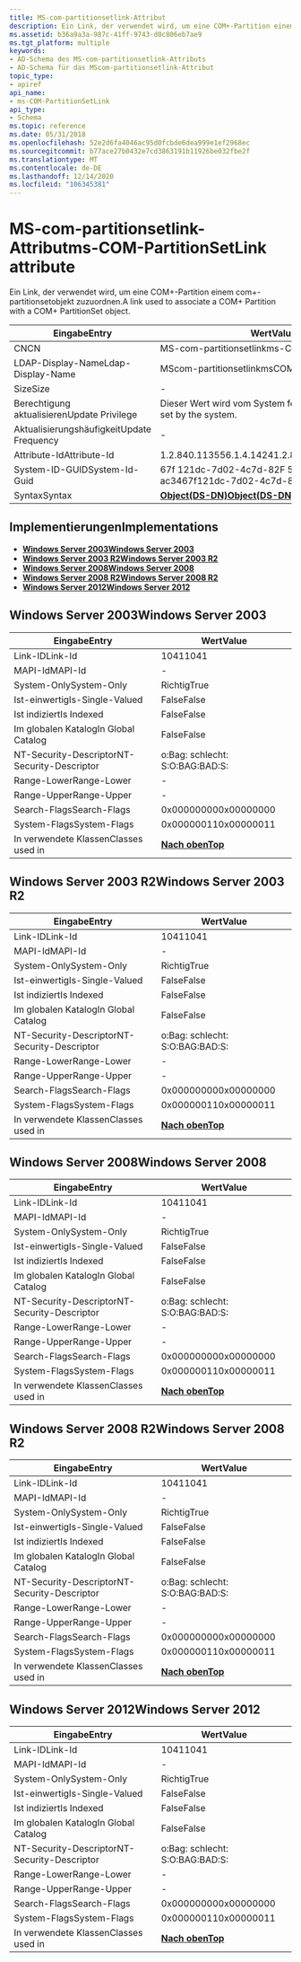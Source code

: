 ```yaml
---
title: MS-com-partitionsetlink-Attribut
description: Ein Link, der verwendet wird, um eine COM+-Partition einem com+-partitionsetobjekt zuzuordnen.
ms.assetid: b36a9a3a-987c-41ff-9743-d0c806eb7ae9
ms.tgt_platform: multiple
keywords:
- AD-Schema des MS-com-partitionsetlink-Attributs
- AD-Schema für das MScom-partitionsetlink-Attribut
topic_type:
- apiref
api_name:
- ms-COM-PartitionSetLink
api_type:
- Schema
ms.topic: reference
ms.date: 05/31/2018
ms.openlocfilehash: 52e2d6fa4046ac95d0fcbde6dea999e1ef2968ec
ms.sourcegitcommit: b77ace27b0432e7cd3863191b11926be032fbe2f
ms.translationtype: MT
ms.contentlocale: de-DE
ms.lasthandoff: 12/14/2020
ms.locfileid: "106345381"
---
```

# <a name="ms-com-partitionsetlink-attribute"></a><span data-ttu-id="bbdcc-105">MS-com-partitionsetlink-Attribut</span><span class="sxs-lookup"><span data-stu-id="bbdcc-105">ms-COM-PartitionSetLink attribute</span></span>

<span data-ttu-id="bbdcc-106">Ein Link, der verwendet wird, um eine COM+-Partition einem com+-partitionsetobjekt zuzuordnen.</span><span class="sxs-lookup"><span data-stu-id="bbdcc-106">A link used to associate a COM+ Partition with a COM+ PartitionSet object.</span></span>



| <span data-ttu-id="bbdcc-107">Eingabe</span><span class="sxs-lookup"><span data-stu-id="bbdcc-107">Entry</span></span> | <span data-ttu-id="bbdcc-108">Wert</span><span class="sxs-lookup"><span data-stu-id="bbdcc-108">Value</span></span> |
|-------------------|-----------------------------------------|
| <span data-ttu-id="bbdcc-109">CN</span><span class="sxs-lookup"><span data-stu-id="bbdcc-109">CN</span></span>                | <span data-ttu-id="bbdcc-110">MS-com-partitionsetlink</span><span class="sxs-lookup"><span data-stu-id="bbdcc-110">ms-COM-PartitionSetLink</span></span>                 |
| <span data-ttu-id="bbdcc-111">LDAP-Display-Name</span><span class="sxs-lookup"><span data-stu-id="bbdcc-111">Ldap-Display-Name</span></span> | <span data-ttu-id="bbdcc-112">MScom-partitionsetlink</span><span class="sxs-lookup"><span data-stu-id="bbdcc-112">msCOM-PartitionSetLink</span></span>                  |
| <span data-ttu-id="bbdcc-113">Size</span><span class="sxs-lookup"><span data-stu-id="bbdcc-113">Size</span></span>              | \-                                      |
| <span data-ttu-id="bbdcc-114">Berechtigung aktualisieren</span><span class="sxs-lookup"><span data-stu-id="bbdcc-114">Update Privilege</span></span>  | <span data-ttu-id="bbdcc-115">Dieser Wert wird vom System festgelegt.</span><span class="sxs-lookup"><span data-stu-id="bbdcc-115">This value is set by the system.</span></span>        |
| <span data-ttu-id="bbdcc-116">Aktualisierungshäufigkeit</span><span class="sxs-lookup"><span data-stu-id="bbdcc-116">Update Frequency</span></span>  | \-                                      |
| <span data-ttu-id="bbdcc-117">Attribute-Id</span><span class="sxs-lookup"><span data-stu-id="bbdcc-117">Attribute-Id</span></span>      | <span data-ttu-id="bbdcc-118">1.2.840.113556.1.4.1424</span><span class="sxs-lookup"><span data-stu-id="bbdcc-118">1.2.840.113556.1.4.1424</span></span>                 |
| <span data-ttu-id="bbdcc-119">System-ID-GUID</span><span class="sxs-lookup"><span data-stu-id="bbdcc-119">System-Id-Guid</span></span>    | <span data-ttu-id="bbdcc-120">67f 121dc-7d02-4c7d-82F 5-9ad4c950 ac34</span><span class="sxs-lookup"><span data-stu-id="bbdcc-120">67f121dc-7d02-4c7d-82f5-9ad4c950ac34</span></span>    |
| <span data-ttu-id="bbdcc-121">Syntax</span><span class="sxs-lookup"><span data-stu-id="bbdcc-121">Syntax</span></span>            | [<span data-ttu-id="bbdcc-122">**Object(DS-DN)**</span><span class="sxs-lookup"><span data-stu-id="bbdcc-122">**Object(DS-DN)**</span></span>](s-object-ds-dn.md) |



## <a name="implementations"></a><span data-ttu-id="bbdcc-123">Implementierungen</span><span class="sxs-lookup"><span data-stu-id="bbdcc-123">Implementations</span></span>

-   [<span data-ttu-id="bbdcc-124">**Windows Server 2003**</span><span class="sxs-lookup"><span data-stu-id="bbdcc-124">**Windows Server 2003**</span></span>](#windows-server-2003)
-   [<span data-ttu-id="bbdcc-125">**Windows Server 2003 R2**</span><span class="sxs-lookup"><span data-stu-id="bbdcc-125">**Windows Server 2003 R2**</span></span>](#windows-server-2003-r2)
-   [<span data-ttu-id="bbdcc-126">**Windows Server 2008**</span><span class="sxs-lookup"><span data-stu-id="bbdcc-126">**Windows Server 2008**</span></span>](#windows-server-2008)
-   [<span data-ttu-id="bbdcc-127">**Windows Server 2008 R2**</span><span class="sxs-lookup"><span data-stu-id="bbdcc-127">**Windows Server 2008 R2**</span></span>](#windows-server-2008-r2)
-   [<span data-ttu-id="bbdcc-128">**Windows Server 2012**</span><span class="sxs-lookup"><span data-stu-id="bbdcc-128">**Windows Server 2012**</span></span>](#windows-server-2012)

## <a name="windows-server-2003"></a><span data-ttu-id="bbdcc-129">Windows Server 2003</span><span class="sxs-lookup"><span data-stu-id="bbdcc-129">Windows Server 2003</span></span>



| <span data-ttu-id="bbdcc-130">Eingabe</span><span class="sxs-lookup"><span data-stu-id="bbdcc-130">Entry</span></span> | <span data-ttu-id="bbdcc-131">Wert</span><span class="sxs-lookup"><span data-stu-id="bbdcc-131">Value</span></span> |
|------------------------|---------------------------------|
| <span data-ttu-id="bbdcc-132">Link-ID</span><span class="sxs-lookup"><span data-stu-id="bbdcc-132">Link-Id</span></span>                | <span data-ttu-id="bbdcc-133">1041</span><span class="sxs-lookup"><span data-stu-id="bbdcc-133">1041</span></span>                            |
| <span data-ttu-id="bbdcc-134">MAPI-Id</span><span class="sxs-lookup"><span data-stu-id="bbdcc-134">MAPI-Id</span></span>                | \-                              |
| <span data-ttu-id="bbdcc-135">System-Only</span><span class="sxs-lookup"><span data-stu-id="bbdcc-135">System-Only</span></span>            | <span data-ttu-id="bbdcc-136">Richtig</span><span class="sxs-lookup"><span data-stu-id="bbdcc-136">True</span></span>                            |
| <span data-ttu-id="bbdcc-137">Ist-einwertig</span><span class="sxs-lookup"><span data-stu-id="bbdcc-137">Is-Single-Valued</span></span>       | <span data-ttu-id="bbdcc-138">False</span><span class="sxs-lookup"><span data-stu-id="bbdcc-138">False</span></span>                           |
| <span data-ttu-id="bbdcc-139">Ist indiziert</span><span class="sxs-lookup"><span data-stu-id="bbdcc-139">Is Indexed</span></span>             | <span data-ttu-id="bbdcc-140">False</span><span class="sxs-lookup"><span data-stu-id="bbdcc-140">False</span></span>                           |
| <span data-ttu-id="bbdcc-141">Im globalen Katalog</span><span class="sxs-lookup"><span data-stu-id="bbdcc-141">In Global Catalog</span></span>      | <span data-ttu-id="bbdcc-142">False</span><span class="sxs-lookup"><span data-stu-id="bbdcc-142">False</span></span>                           |
| <span data-ttu-id="bbdcc-143">NT-Security-Descriptor</span><span class="sxs-lookup"><span data-stu-id="bbdcc-143">NT-Security-Descriptor</span></span> | <span data-ttu-id="bbdcc-144">o:Bag: schlecht: S:</span><span class="sxs-lookup"><span data-stu-id="bbdcc-144">O:BAG:BAD:S:</span></span>                    |
| <span data-ttu-id="bbdcc-145">Range-Lower</span><span class="sxs-lookup"><span data-stu-id="bbdcc-145">Range-Lower</span></span>            | \-                              |
| <span data-ttu-id="bbdcc-146">Range-Upper</span><span class="sxs-lookup"><span data-stu-id="bbdcc-146">Range-Upper</span></span>            | \-                              |
| <span data-ttu-id="bbdcc-147">Search-Flags</span><span class="sxs-lookup"><span data-stu-id="bbdcc-147">Search-Flags</span></span>           | <span data-ttu-id="bbdcc-148">0x00000000</span><span class="sxs-lookup"><span data-stu-id="bbdcc-148">0x00000000</span></span>                      |
| <span data-ttu-id="bbdcc-149">System-Flags</span><span class="sxs-lookup"><span data-stu-id="bbdcc-149">System-Flags</span></span>           | <span data-ttu-id="bbdcc-150">0x00000011</span><span class="sxs-lookup"><span data-stu-id="bbdcc-150">0x00000011</span></span>                      |
| <span data-ttu-id="bbdcc-151">In verwendete Klassen</span><span class="sxs-lookup"><span data-stu-id="bbdcc-151">Classes used in</span></span>        | [<span data-ttu-id="bbdcc-152">**Nach oben**</span><span class="sxs-lookup"><span data-stu-id="bbdcc-152">**Top**</span></span>](c-top.md)<br/> |



## <a name="windows-server-2003-r2"></a><span data-ttu-id="bbdcc-153">Windows Server 2003 R2</span><span class="sxs-lookup"><span data-stu-id="bbdcc-153">Windows Server 2003 R2</span></span>



| <span data-ttu-id="bbdcc-154">Eingabe</span><span class="sxs-lookup"><span data-stu-id="bbdcc-154">Entry</span></span> | <span data-ttu-id="bbdcc-155">Wert</span><span class="sxs-lookup"><span data-stu-id="bbdcc-155">Value</span></span> |
|------------------------|---------------------------------|
| <span data-ttu-id="bbdcc-156">Link-ID</span><span class="sxs-lookup"><span data-stu-id="bbdcc-156">Link-Id</span></span>                | <span data-ttu-id="bbdcc-157">1041</span><span class="sxs-lookup"><span data-stu-id="bbdcc-157">1041</span></span>                            |
| <span data-ttu-id="bbdcc-158">MAPI-Id</span><span class="sxs-lookup"><span data-stu-id="bbdcc-158">MAPI-Id</span></span>                | \-                              |
| <span data-ttu-id="bbdcc-159">System-Only</span><span class="sxs-lookup"><span data-stu-id="bbdcc-159">System-Only</span></span>            | <span data-ttu-id="bbdcc-160">Richtig</span><span class="sxs-lookup"><span data-stu-id="bbdcc-160">True</span></span>                            |
| <span data-ttu-id="bbdcc-161">Ist-einwertig</span><span class="sxs-lookup"><span data-stu-id="bbdcc-161">Is-Single-Valued</span></span>       | <span data-ttu-id="bbdcc-162">False</span><span class="sxs-lookup"><span data-stu-id="bbdcc-162">False</span></span>                           |
| <span data-ttu-id="bbdcc-163">Ist indiziert</span><span class="sxs-lookup"><span data-stu-id="bbdcc-163">Is Indexed</span></span>             | <span data-ttu-id="bbdcc-164">False</span><span class="sxs-lookup"><span data-stu-id="bbdcc-164">False</span></span>                           |
| <span data-ttu-id="bbdcc-165">Im globalen Katalog</span><span class="sxs-lookup"><span data-stu-id="bbdcc-165">In Global Catalog</span></span>      | <span data-ttu-id="bbdcc-166">False</span><span class="sxs-lookup"><span data-stu-id="bbdcc-166">False</span></span>                           |
| <span data-ttu-id="bbdcc-167">NT-Security-Descriptor</span><span class="sxs-lookup"><span data-stu-id="bbdcc-167">NT-Security-Descriptor</span></span> | <span data-ttu-id="bbdcc-168">o:Bag: schlecht: S:</span><span class="sxs-lookup"><span data-stu-id="bbdcc-168">O:BAG:BAD:S:</span></span>                    |
| <span data-ttu-id="bbdcc-169">Range-Lower</span><span class="sxs-lookup"><span data-stu-id="bbdcc-169">Range-Lower</span></span>            | \-                              |
| <span data-ttu-id="bbdcc-170">Range-Upper</span><span class="sxs-lookup"><span data-stu-id="bbdcc-170">Range-Upper</span></span>            | \-                              |
| <span data-ttu-id="bbdcc-171">Search-Flags</span><span class="sxs-lookup"><span data-stu-id="bbdcc-171">Search-Flags</span></span>           | <span data-ttu-id="bbdcc-172">0x00000000</span><span class="sxs-lookup"><span data-stu-id="bbdcc-172">0x00000000</span></span>                      |
| <span data-ttu-id="bbdcc-173">System-Flags</span><span class="sxs-lookup"><span data-stu-id="bbdcc-173">System-Flags</span></span>           | <span data-ttu-id="bbdcc-174">0x00000011</span><span class="sxs-lookup"><span data-stu-id="bbdcc-174">0x00000011</span></span>                      |
| <span data-ttu-id="bbdcc-175">In verwendete Klassen</span><span class="sxs-lookup"><span data-stu-id="bbdcc-175">Classes used in</span></span>        | [<span data-ttu-id="bbdcc-176">**Nach oben**</span><span class="sxs-lookup"><span data-stu-id="bbdcc-176">**Top**</span></span>](c-top.md)<br/> |



## <a name="windows-server-2008"></a><span data-ttu-id="bbdcc-177">Windows Server 2008</span><span class="sxs-lookup"><span data-stu-id="bbdcc-177">Windows Server 2008</span></span>



| <span data-ttu-id="bbdcc-178">Eingabe</span><span class="sxs-lookup"><span data-stu-id="bbdcc-178">Entry</span></span> | <span data-ttu-id="bbdcc-179">Wert</span><span class="sxs-lookup"><span data-stu-id="bbdcc-179">Value</span></span> |
|------------------------|---------------------------------|
| <span data-ttu-id="bbdcc-180">Link-ID</span><span class="sxs-lookup"><span data-stu-id="bbdcc-180">Link-Id</span></span>                | <span data-ttu-id="bbdcc-181">1041</span><span class="sxs-lookup"><span data-stu-id="bbdcc-181">1041</span></span>                            |
| <span data-ttu-id="bbdcc-182">MAPI-Id</span><span class="sxs-lookup"><span data-stu-id="bbdcc-182">MAPI-Id</span></span>                | \-                              |
| <span data-ttu-id="bbdcc-183">System-Only</span><span class="sxs-lookup"><span data-stu-id="bbdcc-183">System-Only</span></span>            | <span data-ttu-id="bbdcc-184">Richtig</span><span class="sxs-lookup"><span data-stu-id="bbdcc-184">True</span></span>                            |
| <span data-ttu-id="bbdcc-185">Ist-einwertig</span><span class="sxs-lookup"><span data-stu-id="bbdcc-185">Is-Single-Valued</span></span>       | <span data-ttu-id="bbdcc-186">False</span><span class="sxs-lookup"><span data-stu-id="bbdcc-186">False</span></span>                           |
| <span data-ttu-id="bbdcc-187">Ist indiziert</span><span class="sxs-lookup"><span data-stu-id="bbdcc-187">Is Indexed</span></span>             | <span data-ttu-id="bbdcc-188">False</span><span class="sxs-lookup"><span data-stu-id="bbdcc-188">False</span></span>                           |
| <span data-ttu-id="bbdcc-189">Im globalen Katalog</span><span class="sxs-lookup"><span data-stu-id="bbdcc-189">In Global Catalog</span></span>      | <span data-ttu-id="bbdcc-190">False</span><span class="sxs-lookup"><span data-stu-id="bbdcc-190">False</span></span>                           |
| <span data-ttu-id="bbdcc-191">NT-Security-Descriptor</span><span class="sxs-lookup"><span data-stu-id="bbdcc-191">NT-Security-Descriptor</span></span> | <span data-ttu-id="bbdcc-192">o:Bag: schlecht: S:</span><span class="sxs-lookup"><span data-stu-id="bbdcc-192">O:BAG:BAD:S:</span></span>                    |
| <span data-ttu-id="bbdcc-193">Range-Lower</span><span class="sxs-lookup"><span data-stu-id="bbdcc-193">Range-Lower</span></span>            | \-                              |
| <span data-ttu-id="bbdcc-194">Range-Upper</span><span class="sxs-lookup"><span data-stu-id="bbdcc-194">Range-Upper</span></span>            | \-                              |
| <span data-ttu-id="bbdcc-195">Search-Flags</span><span class="sxs-lookup"><span data-stu-id="bbdcc-195">Search-Flags</span></span>           | <span data-ttu-id="bbdcc-196">0x00000000</span><span class="sxs-lookup"><span data-stu-id="bbdcc-196">0x00000000</span></span>                      |
| <span data-ttu-id="bbdcc-197">System-Flags</span><span class="sxs-lookup"><span data-stu-id="bbdcc-197">System-Flags</span></span>           | <span data-ttu-id="bbdcc-198">0x00000011</span><span class="sxs-lookup"><span data-stu-id="bbdcc-198">0x00000011</span></span>                      |
| <span data-ttu-id="bbdcc-199">In verwendete Klassen</span><span class="sxs-lookup"><span data-stu-id="bbdcc-199">Classes used in</span></span>        | [<span data-ttu-id="bbdcc-200">**Nach oben**</span><span class="sxs-lookup"><span data-stu-id="bbdcc-200">**Top**</span></span>](c-top.md)<br/> |



## <a name="windows-server-2008-r2"></a><span data-ttu-id="bbdcc-201">Windows Server 2008 R2</span><span class="sxs-lookup"><span data-stu-id="bbdcc-201">Windows Server 2008 R2</span></span>



| <span data-ttu-id="bbdcc-202">Eingabe</span><span class="sxs-lookup"><span data-stu-id="bbdcc-202">Entry</span></span> | <span data-ttu-id="bbdcc-203">Wert</span><span class="sxs-lookup"><span data-stu-id="bbdcc-203">Value</span></span> |
|------------------------|---------------------------------|
| <span data-ttu-id="bbdcc-204">Link-ID</span><span class="sxs-lookup"><span data-stu-id="bbdcc-204">Link-Id</span></span>                | <span data-ttu-id="bbdcc-205">1041</span><span class="sxs-lookup"><span data-stu-id="bbdcc-205">1041</span></span>                            |
| <span data-ttu-id="bbdcc-206">MAPI-Id</span><span class="sxs-lookup"><span data-stu-id="bbdcc-206">MAPI-Id</span></span>                | \-                              |
| <span data-ttu-id="bbdcc-207">System-Only</span><span class="sxs-lookup"><span data-stu-id="bbdcc-207">System-Only</span></span>            | <span data-ttu-id="bbdcc-208">Richtig</span><span class="sxs-lookup"><span data-stu-id="bbdcc-208">True</span></span>                            |
| <span data-ttu-id="bbdcc-209">Ist-einwertig</span><span class="sxs-lookup"><span data-stu-id="bbdcc-209">Is-Single-Valued</span></span>       | <span data-ttu-id="bbdcc-210">False</span><span class="sxs-lookup"><span data-stu-id="bbdcc-210">False</span></span>                           |
| <span data-ttu-id="bbdcc-211">Ist indiziert</span><span class="sxs-lookup"><span data-stu-id="bbdcc-211">Is Indexed</span></span>             | <span data-ttu-id="bbdcc-212">False</span><span class="sxs-lookup"><span data-stu-id="bbdcc-212">False</span></span>                           |
| <span data-ttu-id="bbdcc-213">Im globalen Katalog</span><span class="sxs-lookup"><span data-stu-id="bbdcc-213">In Global Catalog</span></span>      | <span data-ttu-id="bbdcc-214">False</span><span class="sxs-lookup"><span data-stu-id="bbdcc-214">False</span></span>                           |
| <span data-ttu-id="bbdcc-215">NT-Security-Descriptor</span><span class="sxs-lookup"><span data-stu-id="bbdcc-215">NT-Security-Descriptor</span></span> | <span data-ttu-id="bbdcc-216">o:Bag: schlecht: S:</span><span class="sxs-lookup"><span data-stu-id="bbdcc-216">O:BAG:BAD:S:</span></span>                    |
| <span data-ttu-id="bbdcc-217">Range-Lower</span><span class="sxs-lookup"><span data-stu-id="bbdcc-217">Range-Lower</span></span>            | \-                              |
| <span data-ttu-id="bbdcc-218">Range-Upper</span><span class="sxs-lookup"><span data-stu-id="bbdcc-218">Range-Upper</span></span>            | \-                              |
| <span data-ttu-id="bbdcc-219">Search-Flags</span><span class="sxs-lookup"><span data-stu-id="bbdcc-219">Search-Flags</span></span>           | <span data-ttu-id="bbdcc-220">0x00000000</span><span class="sxs-lookup"><span data-stu-id="bbdcc-220">0x00000000</span></span>                      |
| <span data-ttu-id="bbdcc-221">System-Flags</span><span class="sxs-lookup"><span data-stu-id="bbdcc-221">System-Flags</span></span>           | <span data-ttu-id="bbdcc-222">0x00000011</span><span class="sxs-lookup"><span data-stu-id="bbdcc-222">0x00000011</span></span>                      |
| <span data-ttu-id="bbdcc-223">In verwendete Klassen</span><span class="sxs-lookup"><span data-stu-id="bbdcc-223">Classes used in</span></span>        | [<span data-ttu-id="bbdcc-224">**Nach oben**</span><span class="sxs-lookup"><span data-stu-id="bbdcc-224">**Top**</span></span>](c-top.md)<br/> |



## <a name="windows-server-2012"></a><span data-ttu-id="bbdcc-225">Windows Server 2012</span><span class="sxs-lookup"><span data-stu-id="bbdcc-225">Windows Server 2012</span></span>



| <span data-ttu-id="bbdcc-226">Eingabe</span><span class="sxs-lookup"><span data-stu-id="bbdcc-226">Entry</span></span> | <span data-ttu-id="bbdcc-227">Wert</span><span class="sxs-lookup"><span data-stu-id="bbdcc-227">Value</span></span> |
|------------------------|---------------------------------|
| <span data-ttu-id="bbdcc-228">Link-ID</span><span class="sxs-lookup"><span data-stu-id="bbdcc-228">Link-Id</span></span>                | <span data-ttu-id="bbdcc-229">1041</span><span class="sxs-lookup"><span data-stu-id="bbdcc-229">1041</span></span>                            |
| <span data-ttu-id="bbdcc-230">MAPI-Id</span><span class="sxs-lookup"><span data-stu-id="bbdcc-230">MAPI-Id</span></span>                | \-                              |
| <span data-ttu-id="bbdcc-231">System-Only</span><span class="sxs-lookup"><span data-stu-id="bbdcc-231">System-Only</span></span>            | <span data-ttu-id="bbdcc-232">Richtig</span><span class="sxs-lookup"><span data-stu-id="bbdcc-232">True</span></span>                            |
| <span data-ttu-id="bbdcc-233">Ist-einwertig</span><span class="sxs-lookup"><span data-stu-id="bbdcc-233">Is-Single-Valued</span></span>       | <span data-ttu-id="bbdcc-234">False</span><span class="sxs-lookup"><span data-stu-id="bbdcc-234">False</span></span>                           |
| <span data-ttu-id="bbdcc-235">Ist indiziert</span><span class="sxs-lookup"><span data-stu-id="bbdcc-235">Is Indexed</span></span>             | <span data-ttu-id="bbdcc-236">False</span><span class="sxs-lookup"><span data-stu-id="bbdcc-236">False</span></span>                           |
| <span data-ttu-id="bbdcc-237">Im globalen Katalog</span><span class="sxs-lookup"><span data-stu-id="bbdcc-237">In Global Catalog</span></span>      | <span data-ttu-id="bbdcc-238">False</span><span class="sxs-lookup"><span data-stu-id="bbdcc-238">False</span></span>                           |
| <span data-ttu-id="bbdcc-239">NT-Security-Descriptor</span><span class="sxs-lookup"><span data-stu-id="bbdcc-239">NT-Security-Descriptor</span></span> | <span data-ttu-id="bbdcc-240">o:Bag: schlecht: S:</span><span class="sxs-lookup"><span data-stu-id="bbdcc-240">O:BAG:BAD:S:</span></span>                    |
| <span data-ttu-id="bbdcc-241">Range-Lower</span><span class="sxs-lookup"><span data-stu-id="bbdcc-241">Range-Lower</span></span>            | \-                              |
| <span data-ttu-id="bbdcc-242">Range-Upper</span><span class="sxs-lookup"><span data-stu-id="bbdcc-242">Range-Upper</span></span>            | \-                              |
| <span data-ttu-id="bbdcc-243">Search-Flags</span><span class="sxs-lookup"><span data-stu-id="bbdcc-243">Search-Flags</span></span>           | <span data-ttu-id="bbdcc-244">0x00000000</span><span class="sxs-lookup"><span data-stu-id="bbdcc-244">0x00000000</span></span>                      |
| <span data-ttu-id="bbdcc-245">System-Flags</span><span class="sxs-lookup"><span data-stu-id="bbdcc-245">System-Flags</span></span>           | <span data-ttu-id="bbdcc-246">0x00000011</span><span class="sxs-lookup"><span data-stu-id="bbdcc-246">0x00000011</span></span>                      |
| <span data-ttu-id="bbdcc-247">In verwendete Klassen</span><span class="sxs-lookup"><span data-stu-id="bbdcc-247">Classes used in</span></span>        | [<span data-ttu-id="bbdcc-248">**Nach oben**</span><span class="sxs-lookup"><span data-stu-id="bbdcc-248">**Top**</span></span>](c-top.md)<br/> |



 

 





